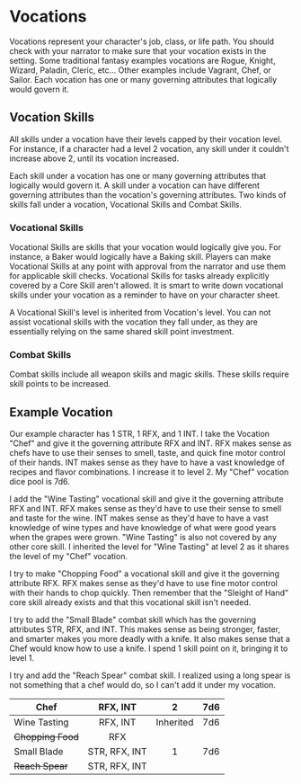 # Vocations

Vocations represent your character's job, class, or life path. You should check with your narrator to make sure that your vocation exists in the setting. Some traditional fantasy examples vocations are Rogue, Knight, Wizard, Paladin, Cleric, etc... Other examples include Vagrant, Chef, or Sailor. Each vocation has one or many governing attributes that logically would govern it.

## Vocation Skills

All skills under a vocation have their levels capped by their vocation level. For instance, if a character had a level 2 vocation, any skill under it couldn't increase above 2, until its vocation increased.

Each skill under a vocation has one or many governing attributes that logically would govern it. A skill under a vocation can have different governing attributes than the vocation's governing attributes. Two kinds of skills fall under a vocation, Vocational Skills and Combat Skills.

### Vocational Skills

Vocational Skills are skills that your vocation would logically give you. For instance, a Baker would logically have a Baking skill. Players can make Vocational Skills at any point with approval from the narrator and use them for applicable skill checks. Vocational Skills for tasks already explicitly covered by a Core Skill aren't allowed. It is smart to write down vocational skills under your vocation as a reminder to have on your character sheet.

A Vocational Skill's level is inherited from Vocation's level. You can not assist vocational skills with the vocation they fall under, as they are essentially relying on the same shared skill point investment.

### Combat Skills

Combat skills include all weapon skills and magic skills. These skills require skill points to be increased.

## Example Vocation

Our example character has 1 STR, 1 RFX, and 1 INT. I take the Vocation "Chef" and give it the governing attribute RFX and INT. RFX makes sense as chefs have to use their senses to smell, taste, and quick fine motor control of their hands. INT makes sense as they have to have a vast knowledge of recipes and flavor combinations. I increase it to level 2. My "Chef" vocation dice pool is 7d6.

I add the "Wine Tasting" vocational skill and give it the governing attribute RFX and INT. RFX makes sense as they'd have to use their sense to smell and taste for the wine. INT makes sense as they'd have to have a vast knowledge of wine types and have knowledge of what were good years when the grapes were grown. "Wine Tasting" is also not covered by any other core skill. I inherited the level for "Wine Tasting" at level 2 as it shares the level of my "Chef" vocation.

I try to make "Chopping Food" a vocational skill and give it the governing attribute RFX. RFX makes sense as they'd have to use fine motor control with their hands to chop quickly. Then remember that the "Sleight of Hand" core skill already exists and that this vocational skill isn't needed.

I try to add the "Small Blade" combat skill which has the governing attributes STR, RFX, and INT. This makes sense as being stronger, faster, and smarter makes you more deadly with a knife. It also makes sense that a Chef would know how to use a knife. I spend 1 skill point on it, bringing it to level 1.

I try and add the "Reach Spear" combat skill. I realized using a long spear is not something that a chef would do, so I can't add it under my vocation.

| Chef              |   RFX, INT    |     2     |  7d6  |
| ----------------- | :-----------: | :-------: | :---: |
| Wine Tasting      |   RFX, INT    | Inherited |  7d6  |
| ~~Chopping Food~~ |      RFX      |           |       |
| Small Blade       | STR, RFX, INT |     1     |  7d6  |
| ~~Reach Spear~~   | STR, RFX, INT |           |       |
